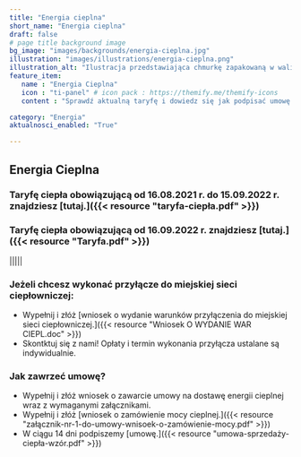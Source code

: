 ```yaml
---
title: "Energia cieplna"
short_name: "Energia cieplna"
draft: false
# page title background image
bg_image: "images/backgrounds/energia-cieplna.jpg"
illustration: "images/illustrations/energia-cieplna.png"
illustration_alt: "Ilustracja przedstawiająca chmurkę zapakowaną w walizkę"
feature_item:
   name : "Energia Cieplna"
   icon : "ti-panel" # icon pack : https://themify.me/themify-icons
   content : "Sprawdź aktualną taryfę i dowiedz się jak podpisać umowę na dostawę ciepła."

category: "Energia"
aktualnosci_enabled: "True"

---
```


## Energia Cieplna 
### Taryfę ciepła obowiązującą od 16.08.2021 r. do 15.09.2022 r. znajdziesz [tutaj.]({{< resource "taryfa-ciepła.pdf" >}})
### Taryfę ciepła obowiązującą od 16.09.2022 r. znajdziesz [tutaj.]({{< resource "Taryfa.pdf" >}})
|||||

### Jeżeli chcesz wykonać przyłącze do miejskiej sieci ciepłowniczej: ###
- Wypełnij i złóż [wniosek o wydanie warunków przyłączenia do miejskiej sieci ciepłowniczej.]({{< resource "Wniosek O WYDANIE WAR CIEPL.doc" >}})
- Skontktuj się z nami! Opłaty i termin wykonania przyłącza ustalane są indywidualnie.

### Jak zawrzeć umowę? ###
- Wypełnij i złóż wniosek o zawarcie umowy na dostawę energii cieplnej wraz z wymaganymi załącznikami.
- Wypełnij i złóż [wniosek o zamówienie mocy cieplnej.]({{< resource "załącznik-nr-1-do-umowy-wnisoek-o-zamówienie-mocy.pdf" >}})
- W ciągu 14 dni podpiszemy [umowę.]({{< resource "umowa-sprzedaży-ciepła-wzór.pdf" >}})
